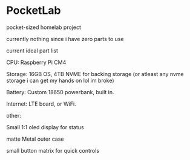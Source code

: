 # PocketLab
pocket-sized homelab project

currently nothing since i have zero parts to use 

current ideal part list

CPU: Raspberry Pi CM4

Storage: 16GB OS, 4TB NVME for backing storage (or atleast any nvme storage i can get my hands on lol im broke)

Battery: Custom 18650 powerbank, built in.

Internet: LTE board, or WiFi.

other: 

Small 1:1 oled display for status

matte Metal outer case

small button matrix for quick controls

